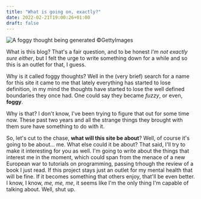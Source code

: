 ```yaml
---
title: "What is going on, exactly?"
date: 2022-02-21T19:00:26+01:00
draft: false
---
```


![A foggy thought being generated ©GettyImages](/images/brainfog2.jpg)

What is this blog? That's a fair question, and to be honest _I'm not exactly sure either_, but I felt the urge to write something down for a while and so this is an outlet for that, I guess.

Why is it called foggy thoughts? Well in the (very brief) search for a name for this site it came to me that lately everything has started to lose definition, in my mind the thoughts have started to lose the well defined boundaries they once had. One could say they became _fuzzy_, or even, __foggy__. 

Why is that? I don't know, I've been trying to figure that out for some time now. These past two years and all the strange things they brought with them sure have something to do with it.

So, let's cut to the chase, __what will this site be about__? Well, of course it's going to be about... me. What else could it be about? That said, I'll try to make it interesting for you as well. I'm going to write about the things that interest me in the moment, which could span from the menace of a new European war to tutorials on programming, passing trhough the review of a book I just read. If this project stays just an outlet for my mental health that will be fine. If it becomes something that others enjoy, that'll be even better. I know, I know, _me, me, me_, it seems like I'm the only thing I'm capable of talking about. Well, shut up.
